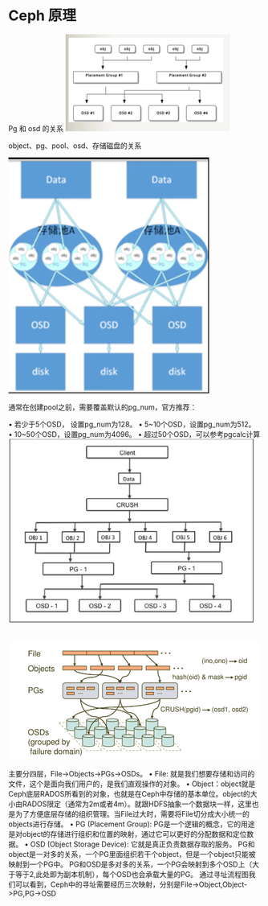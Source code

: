 # Ceph 原理

Pg 和 osd 的关系
![file://c:\users\baoyon~1\appdata\local\temp\tmp7stcwu\1.png](原理.assets/1.png)

object、pg、pool、osd、存储磁盘的关系

![file://c:\users\baoyon~1\appdata\local\temp\tmp7stcwu\2.png](原理.assets/2.png)

通常在创建pool之前，需要覆盖默认的pg_num，官方推荐：

• 若少于5个OSD， 设置pg_num为128。
• 5~10个OSD，设置pg_num为512。
• 10~50个OSD，设置pg_num为4096。
• 超过50个OSD，可以参考pgcalc计算
![file://c:\users\baoyon~1\appdata\local\temp\tmp7stcwu\3.png](原理.assets/3.png)



​         ![file://c:\users\baoyon~1\appdata\local\temp\tmp7stcwu\1.png](原理.assets/1-1641721787416.png)

主要分四层，File->Objects->PGs->OSDs。
• File: 就是我们想要存储和访问的文件，这个是面向我们用户的，是我们直观操作的对象。
• Object：object就是Ceph底层RADOS所看到的对象，也就是在Ceph中存储的基本单位。object的大小由RADOS限定（通常为2m或者4m）。就跟HDFS抽象一个数据块一样，这里也是为了方便底层存储的组织管理。当File过大时，需要将File切分成大小统一的objects进行存储。
• PG (Placement Group): PG是一个逻辑的概念，它的用途是对object的存储进行组织和位置的映射，通过它可以更好的分配数据和定位数据。
• OSD (Object Storage Device): 它就是真正负责数据存取的服务。
PG和object是一对多的关系，一个PG里面组织若干个object，但是一个object只能被映射到一个PG中。
PG和OSD是多对多的关系，一个PG会映射到多个OSD上（大于等于2,此处即为副本机制），每个OSD也会承载大量的PG。
通过寻址流程图我们可以看到，Ceph中的寻址需要经历三次映射，分别是File->Object,Object->PG,PG->OSD
